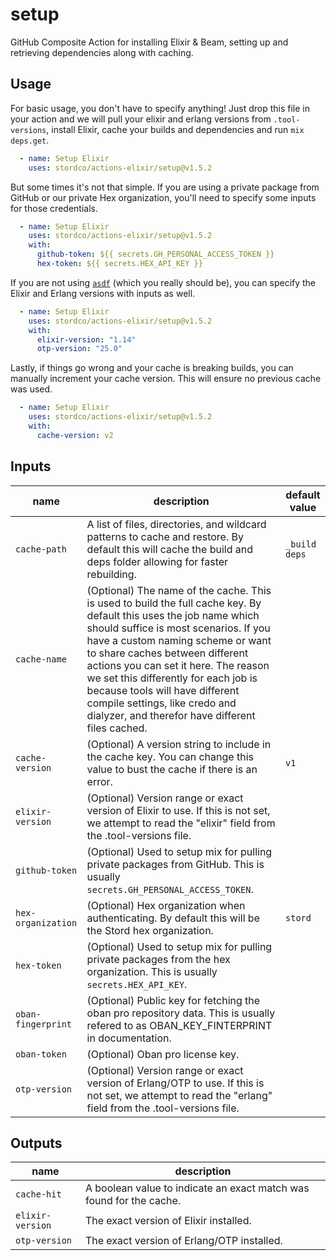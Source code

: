# setup

GitHub Composite Action for installing Elixir & Beam, setting up and retrieving dependencies along with caching.

## Usage

For basic usage, you don't have to specify anything! Just drop this file in your action and we will pull your elixir and erlang versions from `.tool-versions`, install Elixir, cache your builds and dependencies and run `mix deps.get`.

<!-- {x-release-please-start-version} -->
```yaml
  - name: Setup Elixir
    uses: stordco/actions-elixir/setup@v1.5.2
```
<!-- {x-release-please-end} -->

But some times it's not that simple. If you are using a private package from GitHub or our private Hex organization, you'll need to specify some inputs for those credentials.

<!-- {x-release-please-start-version} -->
```yaml
  - name: Setup Elixir
    uses: stordco/actions-elixir/setup@v1.5.2
    with:
      github-token: ${{ secrets.GH_PERSONAL_ACCESS_TOKEN }}
      hex-token: ${{ secrets.HEX_API_KEY }}
```
<!-- {x-release-please-end} -->

If you are not using [`asdf`](https://asdf-vm.com/) (which you really should be), you can specify the Elixir and Erlang versions with inputs as well.

<!-- {x-release-please-start-version} -->
```yaml
  - name: Setup Elixir
    uses: stordco/actions-elixir/setup@v1.5.2
    with:
      elixir-version: "1.14"
      otp-version: "25.0"
```
<!-- {x-release-please-end} -->

Lastly, if things go wrong and your cache is breaking builds, you can manually increment your cache version. This will ensure no previous cache was used.

<!-- {x-release-please-start-version} -->
```yaml
  - name: Setup Elixir
    uses: stordco/actions-elixir/setup@v1.5.2
    with:
      cache-version: v2
```
<!-- {x-release-please-end} -->

## Inputs

| name | description | default value |
| --- | --- | --- |
| `cache-path` | A list of files, directories, and wildcard patterns to cache and restore. By default this will cache the build and deps folder allowing for faster rebuilding. | `_build deps` |
| `cache-name` | (Optional) The name of the cache. This is used to build the full cache key. By default this uses the job name which should suffice is most scenarios. If you have a custom naming scheme or want to share caches between different actions you can set it here. The reason we set this differently for each job is because tools will have different compile settings, like credo and dialyzer, and therefor have different files cached. | |
| `cache-version` | (Optional) A version string to include in the cache key. You can change this value to bust the cache if there is an error. | `v1` |
| `elixir-version` | (Optional) Version range or exact version of Elixir to use. If this is not set, we attempt to read the "elixir" field from the .tool-versions file. | |
| `github-token` | (Optional) Used to setup mix for pulling private packages from GitHub. This is usually `secrets.GH_PERSONAL_ACCESS_TOKEN`. | |
| `hex-organization` | (Optional) Hex organization when authenticating. By default this will be the Stord hex organization. | `stord` |
| `hex-token` | (Optional) Used to setup mix for pulling private packages from the hex organization. This is usually `secrets.HEX_API_KEY`. | |
| `oban-fingerprint` | (Optional) Public key for fetching the oban pro repository data. This is usually refered to as OBAN_KEY_FINTERPRINT in documentation. | |
| `oban-token` | (Optional) Oban pro license key. | |
| `otp-version` | (Optional) Version range or exact version of Erlang/OTP to use. If this is not set, we attempt to read the "erlang" field from the .tool-versions file. | |

## Outputs

| name | description |
| --- | --- |
| `cache-hit` | A boolean value to indicate an exact match was found for the cache. |
| `elixir-version` | The exact version of Elixir installed. |
| `otp-version` | The exact version of Erlang/OTP installed. |
